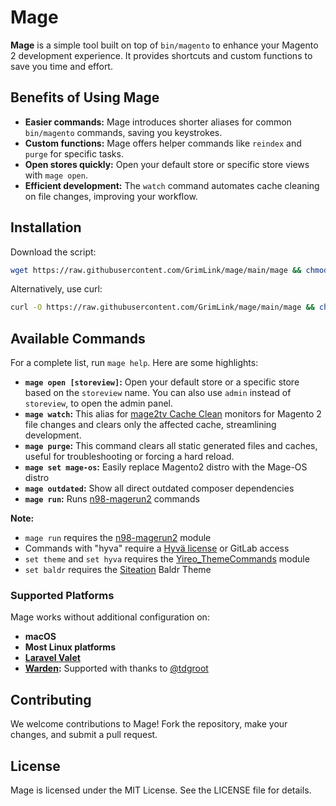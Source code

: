 # Mage

**Mage** is a simple tool built on top of `bin/magento` to enhance your Magento 2 development experience. It provides shortcuts and custom functions to save you time and effort.

## Benefits of Using Mage

* **Easier commands:** Mage introduces shorter aliases for common `bin/magento` commands, saving you keystrokes.
* **Custom functions:** Mage offers helper commands like `reindex` and `purge` for specific tasks.
* **Open stores quickly:** Open your default store or specific store views with `mage open`.
* **Efficient development:** The `watch` command automates cache cleaning on file changes, improving your workflow.

## Installation

Download the script:

```bash
wget https://raw.githubusercontent.com/GrimLink/mage/main/mage && chmod +x mage
```

Alternatively, use curl:

```bash
curl -O https://raw.githubusercontent.com/GrimLink/mage/main/mage && chmod +x mage
```

## Available Commands

For a complete list, run `mage help`. Here are some highlights:

* **`mage open [storeview]`:** Open your default store or a specific store based on the `storeview` name. You can also use `admin` instead of `storeview`, to open the admin panel.
* **`mage watch`:** This alias for [mage2tv Cache Clean] monitors for Magento 2 file changes and clears only the affected cache, streamlining development.
* **`mage purge`:** This command clears all static generated files and caches, useful for troubleshooting or forcing a hard reload.
* **`mage set mage-os`:** Easily replace Magento2 distro with the Mage-OS distro
* **`mage outdated`:** Show all direct outdated composer dependencies
* **`mage run`:** Runs [n98-magerun2] commands

**Note:**

* `mage run` requires the [n98-magerun2] module
* Commands with "hyva" require a [Hyvä license] or GitLab access
* `set theme` and `set hyva` requires the [Yireo_ThemeCommands] module
* `set baldr` requires the [Siteation] Baldr Theme

### Supported Platforms

Mage works without additional configuration on:

* **macOS**
* **Most Linux platforms**
* **[Laravel Valet]**
* **[Warden]:** Supported with thanks to [@tdgroot](https://github.com/tdgroot)

## Contributing

We welcome contributions to Mage! Fork the repository, make your changes, and submit a pull request.

## License

Mage is licensed under the MIT License. See the LICENSE file for details.

[n98-magerun2]: https://github.com/netz98/n98-magerun2
[Hyvä license]: https://www.hyva.io/hyva-themes-license.html
[Yireo_ThemeCommands]: https://github.com/yireo/Yireo_ThemeCommands
[mage2tv Cache Clean]: https://github.com/mage2tv/magento-cache-clean
[Laravel Valet]: https://laravel.com/docs/valet
[Warden]: https://github.com/wardenenv/warden
[Siteation]: https://siteation.dev/
